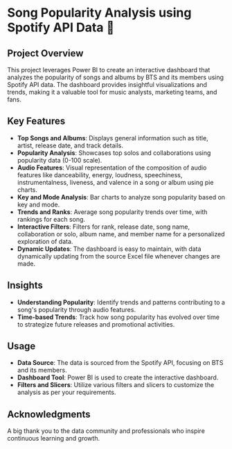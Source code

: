 # Song Popularity Analysis using Spotify API Data 🎵

## Project Overview

This project leverages Power BI to create an interactive dashboard that analyzes the popularity of songs and albums by BTS and its members using Spotify API data. The dashboard provides insightful visualizations and trends, making it a valuable tool for music analysts, marketing teams, and fans.

## Key Features

- **Top Songs and Albums**: Displays general information such as title, artist, release date, and track details.
- **Popularity Analysis**: Showcases top solos and collaborations using popularity data (0-100 scale).
- **Audio Features**: Visual representation of the composition of audio features like danceability, energy, loudness, speechiness, instrumentalness, liveness, and valence in a song or album using pie charts.
- **Key and Mode Analysis**: Bar charts to analyze song popularity based on key and mode.
- **Trends and Ranks**: Average song popularity trends over time, with rankings for each song.
- **Interactive Filters**: Filters for rank, release date, song name, collaboration or solo, album name, and member name for a personalized exploration of data.
- **Dynamic Updates**: The dashboard is easy to maintain, with data dynamically updating from the source Excel file whenever changes are made.

## Insights

- **Understanding Popularity**: Identify trends and patterns contributing to a song's popularity through audio features.
- **Time-based Trends**: Track how song popularity has evolved over time to strategize future releases and promotional activities.

## Usage

- **Data Source**: The data is sourced from the Spotify API, focusing on BTS and its members.
- **Dashboard Tool**: Power BI is used to create the interactive dashboard.
- **Filters and Slicers**: Utilize various filters and slicers to customize the analysis as per your requirements.

## Acknowledgments

A big thank you to the data community and professionals who inspire continuous learning and growth.
